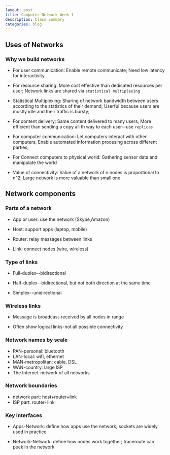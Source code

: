```yaml
---
layout: post
title: Computer Network Week 1
description: Class Summary
categories: blog
---
```


## Uses of Networks

### Why we build networks

* For user communication: 
Enable remote communicate;
Need low latency for interactivity

* For resource sharing:
More cost effective than dedicated resources per user;
Network links are shared via `statistical multiplexing`

* Statistical Multiplexing:
Sharing of network bandwidth between users according to the statistics of their demand;
Userful because users are mostly idle and their traffic is bursty;

* For content delivery:
Same content delivered to many users;
More efficient than sending a copy all th way to each user--use `replicas`

* For computer communication:
Let computers interact with other computers;
Enable automated information procesing across different parties;

* For Connect computers to physical world:
Gathering sensor data and manipulate the world

* Value of connectivity:
Value of a network of n nodes is proportional to n^2;
Large network is more valuable than small one



## Network components

### Parts of a network

* App or user: use the network (Skype,Amazon)

* Host: support apps (laptop, mobile)

* Router: relay messages between links

* Link: connect nodes (wire, wireless)

### Type of links

* Full-duplex--bidirectional

* Half-duplex--bidirectional, but not both direction at the same time

* Simplex--unidirectional

### Wireless links

* Message is broadcast-received by all nodes in range

* Often show logical links-not all possible connectivity

### Network names by scale

* PAN-personal: bluetooth
* LAN-local: wifi, ethernet
* MAN-metropolitan: cable, DSL
* WAN-country: large ISP
* The Internet-network of all networks

### Network boundaries

* network part: host+router+link
* ISP part: router+link

### Key interfaces
* Apps-Network: define how apps use the network; sockets are widely used in practice

* Network-Network: define how nodes work together; 
traceroute can peek in the network






